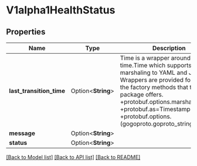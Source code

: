 # V1alpha1HealthStatus

## Properties

Name | Type | Description | Notes
------------ | ------------- | ------------- | -------------
**last_transition_time** | Option<**String**> | Time is a wrapper around time.Time which supports correct marshaling to YAML and JSON.  Wrappers are provided for many of the factory methods that the time package offers.  +protobuf.options.marshal=false +protobuf.as=Timestamp +protobuf.options.(gogoproto.goproto_stringer)=false | [optional]
**message** | Option<**String**> |  | [optional]
**status** | Option<**String**> |  | [optional]

[[Back to Model list]](../README.md#documentation-for-models) [[Back to API list]](../README.md#documentation-for-api-endpoints) [[Back to README]](../README.md)


